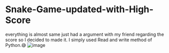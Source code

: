 # Snake-Game-updated-with-High-Score
everything is almost same just had a argument with my friend regarding the score so I decided to made it. I simply used Read and write method of Python.😅
![image](https://github.com/subhrajyotisaha007/Snake-Game-updated-with-High-Score/assets/75173603/1c5b62e9-5ae1-459e-abee-5e2574238370)

